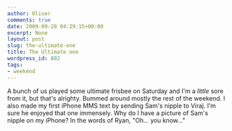 ```yaml
---
author: Oliver
comments: true
date: 2009-09-28 04:29:15+00:00
excerpt: None
layout: post
slug: the-ultimate-one
title: The Ultimate one
wordpress_id: 802
tags:
- weekend
---
```


A bunch of us played some ultimate frisbee on Saturday and I'm a <em>little</em> sore from it, but that's alrighty.  Bummed around mostly the rest of the weekend.  I also made my first iPhone MMS text by sending Sam's nipple to Viraj.  I'm sure he enjoyed that one immensely.  Why do I have a picture of Sam's nipple on my iPhone?  In the words of Ryan, "Oh... you know..."